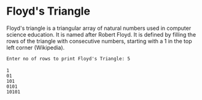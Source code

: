 # Floyd's Triangle
Floyd's triangle is a triangular array of natural numbers used in computer science education. It is named after Robert Floyd. It is defined by filling the rows of the triangle with consecutive numbers, starting with a 1 in the top left corner (Wikipedia).

`Enter no of rows to print Floyd's Triangle: 5` <br><br>
`1` <br>
`01`<br>
`101`<br>
`0101`<br>
`10101`<br>
